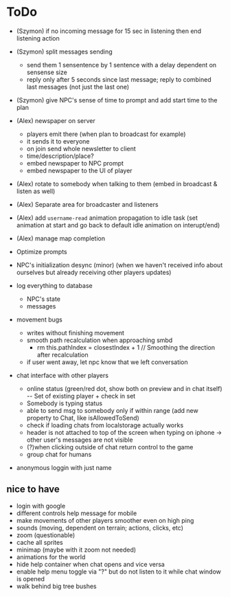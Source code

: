 # ToDo

- (Szymon) if no incoming message for 15 sec in listening then end listening action

- (Szymon) split messages sending

  - send them 1 sensentence by 1 sentence with a delay dependent on sensense size
  - reply only after 5 seconds since last message; reply to combined last messages (not just the last one)

- (Szymon) give NPC's sense of time to prompt and add start time to the plan

- (Alex) newspaper on server

  - players emit there (when plan to broadcast for example)
  - it sends it to everyone
  - on join send whole newsletter to client
  - time/description/place?
  - embed newspaper to NPC prompt
  - embed newspaper to the UI of player

- (Alex) rotate to somebody when talking to them (embed in broadcast & listen as well)

- (Alex) Separate area for broadcaster and listeners

- (Alex) add `username-read` animation propagation to idle task (set animation at start and go back to default idle animation on interupt/end)

- (Alex) manage map completion

- Optimize prompts

- NPC's initialization desync (minor) (when we haven't received info about ourselves but already receiving other players updates)

- log everything to database

  - NPC's state
  - messages

- movement bugs

  - writes without finishing movement
  - smooth path recalculation when approaching smbd
    - rm this.pathIndex = closestIndex + 1 // Smoothing the direction after recalculation
  - if user went away, let npc know that we left conversation

- chat interface with other players
  - online status (green/red dot, show both on preview and in chat itself) -- Set of existing player + check in set
  - Somebody is typing status
  - able to send msg to somebody only if within range (add new property to Chat, like isAllowedToSend)
  - check if loading chats from localstorage actually works
  - header is not attached to top of the screen when typing on iphone -> other user's messages are not visible
  - (?)when clicking outside of chat return control to the game
  - group chat for humans
- anonymous loggin with just name

## nice to have

- login with google
- different controls help message for mobile
- make movements of other players smoother even on high ping
- sounds (moving, dependent on terrain; actions, clicks, etc)
- zoom (questionable)
- cache all sprites
- minimap (maybe with it zoom not needed)
- animations for the world
- hide help container when chat opens and vice versa
- enable help menu toggle via "?" but do not listen to it while chat window is opened
- walk behind big tree bushes
